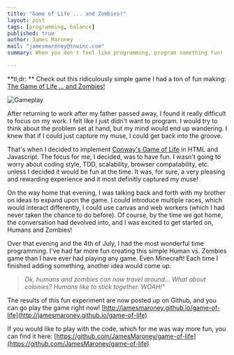 ```yaml
---
title: "Game of Life ... and Zombies!"
layout: post
tags: [programming, balance]
published: true
author: James Maroney
mail: "jamesmaroney@tnwinc.com"
summary: When you don't feel like programming, program something fun!

---
```


**tl;dr: **
Check out this ridiculously simple game I had a ton of fun making: [The
Game of Life ... and Zombies!](http://jamesmaroney.github.io/game-of-life)

![Gameplay](/screenshots/game-of-life-and-zombies/game.png "The Zombies
are winning!")

After returning to work after my father passed away, I found it really difficult to focus on my work. I felt like I just
didn't want to program. I would try to think about the problem set at hand, but my mind would end up wandering. I knew that
if I could just capture my muse, I could get back into the groove.

That's when I decided to implement [Conway's Game of Life](http://en.wikipedia.org/wiki/Conway's_Game_of_Life) in HTML and
Javascript. The focus for me, I decided, was to have fun. I wasn't going to worry about coding style, TDD, scalability,
browser compatability, etc. unless I decided it would be fun at the time. It was, for sure, a very pleasing and rewarding
experience and it most definitly captured my muse!

On the way home that evening, I was talking back and forth with my brother on ideas to expand upon the game. I could introduce
multiple races, which would interact differently, I could use canvas and web workers (which I had never taken the chance
to do before). Of course, by the time we got home, the conversation had devolved into, and I was excited to get started on,
Humans and Zombies!

Over that evening and the 4th of July, I had the most wonderful time programming. I've had far more fun creating
this simple Human vs. Zombies game than I have ever had playing any game. Even Minecraft! Each time I finished adding something,
another idea would come up.

> _Ok, humans and zombies can now travel around... What about colonies?
> Humans like to stick together. WOAH!"_

The results of this fun experiment are now posted up on Github, and you can go play the game right now!
[http://jamesmaroney.github.io/game-of-life](http://jamesmaroney.github.io/game-of-life)

If you would like to play with the code, which for me was way more fun, you can find it here:
[https://github.com/JamesMaroney/game-of-life](https://github.com/JamesMaroney/game-of-life)
